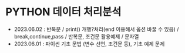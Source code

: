 # PYTHON 데이터 처리분석

+ 2023.06.02 : 반복문 / print() 개행?처리(end 이용해서 옵션 바꿀 수 있음) / break,continue,pass / 반복문, 조건문 활용예제 / 문자열
+ 2023.06.01 : 파이썬 기초 문법 (변수 선언, 조건문 등), 기초 예제 문제